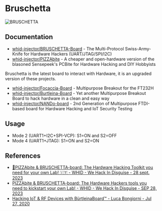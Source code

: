 # Bruschetta

![BRUSCHETTA](https://github.com/whid-injector/BRUSCHETTA-board/raw/main/images/Mode%202%20-%20SPI%20and%20I2C.jpg)

## Documentation

* [whid-injector/BRUSCHETTA-Board](https://github.com/whid-injector/BRUSCHETTA-Board) - The Multi-Protocol Swiss-Army-Knife for Hardware Hackers (UART/JTAG/SPI/I2C)
* [whid-injector/PIZZAbite](https://github.com/whid-injector/PIZZAbite) - A cheaper and open-hardware version of the blasoned Sensepeek's PCBite for Hardware Hacking and DIY Hobbyists

Bruschetta is the latest board to interact with Hardware, it is an upgraded version of these projects.

* [whid-injector/Focaccia-Board](https://github.com/whid-injector/Focaccia-Board) - Multipurpose Breakout for the FT232H
* [whid-injector/Burtleina-Board](https://github.com/whid-injector/Burtleina-Board) - Yet another Multipurpose Breakout Board to hack hardware in a clean and easy way
* [whid-injector/NANDo-board](https://github.com/whid-injector/NANDo-board) - 2nd Generation of Multipurpose FTDI-based board for Hardware Hacking and IoT Security Testing

## Usage

* Mode 2 (UART1+I2C+SPI-VCP): S1=ON and S2=OFF
* Mode 4 (UART1+JTAG): S1=ON and S2=ON

## References

* [🍕PIZZAbite & BRUSCHETTA-board: The Hardware Hacking Toolkit you need for your own Lab! 🇮🇹 - WHID - We Hack In Disguise - 28 sept. 2023](https://www.youtube.com/watch?v=r7BOBPbq83M)
* [PIZZAbite & BRUSCHETTA-board: The Hardware Hackers tools you need to kickstart your own Lab! - WHID - We Hack In Disguise - SEP 28, 2023](https://www.whid.ninja/blog/pizzabite-bruschetta-board-the-hardware-hackers-tools-you-need-to-kickstart-your-own-lab)
* [Hacking IoT & RF Devices with BürtleinaBoard™ - Luca Bongiorni - Jul 27, 2020](https://lucabongiorni.medium.com/hacking-iot-rf-devices-with-bürtleinaboard-165e246b1ed0)
